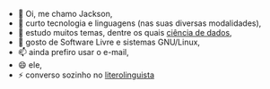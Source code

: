 - 👋 Oi, me chamo Jackson,
- 👀 curto tecnologia e linguagens (nas suas diversas modalidades),
- 🌱 estudo muitos temas, dentre os quais [ciência de dados](https://jackson-ufpe.github.io),
- 💞️ gosto de Software Livre e sistemas GNU/Linux,
- 📫 ainda prefiro usar o e-mail,
- 😄 ele,
- ⚡ converso sozinho no [literolinguista](https://literolinguista.gitlab.io)

<!---
jackson-ufpe/jackson-ufpe is a ✨ special ✨ repository because its `README.md` (this file) appears on your GitHub profile.
You can click the Preview link to take a look at your changes.
--->

